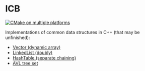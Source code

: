 # ICB

[![CMake on multiple platforms](https://github.com/icouldbreathe/icb-lib/actions/workflows/cmake-multi-platform.yml/badge.svg)](https://github.com/icouldbreathe/icb-lib/actions/workflows/cmake-multi-platform.yml)

Implementations of common data structures in C++ (that may be unfinished):

* [Vector (dynamic array)](https://icouldbreathe.github.io/icb-lib/classicb_1_1Vector.html)
* [LinkedList (doubly)](https://icouldbreathe.github.io/icb-lib/classicb_1_1LinkedList.html)
* [HashTable (separate chaining)](https://icouldbreathe.github.io/icb-lib/classicb_1_1HashTable.html)
* [AVL tree set](https://icouldbreathe.github.io/icb-lib/classicb_1_1AVLSet.html)
